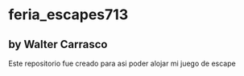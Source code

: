 # feria_escapes713
<h2>by Walter Carrasco</h2>
<p>Este repositorio fue creado para asi poder alojar mi juego de escape</p>
